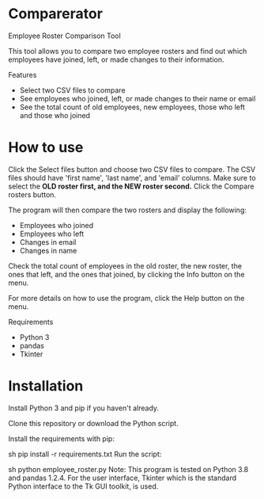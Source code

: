 # Comparerator
Employee Roster Comparison Tool

This tool allows you to compare two employee rosters and find out which employees have joined, left, or made changes to their information.

Features
- Select two CSV files to compare
- See employees who joined, left, or made changes to their name or email
- See the total count of old employees, new employees, those who left and those who joined

# How to use
Click the Select files button and choose two CSV files to compare. The CSV files should have 'first name', 'last name', and 'email' columns.
Make sure to select the **OLD roster first, and the NEW roster second.** 
Click the Compare rosters button. 

The program will then compare the two rosters and display the following:
- Employees who joined
- Employees who left
- Changes in email
- Changes in name

Check the total count of employees in the old roster, the new roster, the ones that left, and the ones that joined, by clicking the Info button on the menu.

For more details on how to use the program, click the Help button on the menu.

Requirements
- Python 3
- pandas
- Tkinter

# Installation

Install Python 3 and pip if you haven't already.

Clone this repository or download the Python script.

Install the requirements with pip:

sh
pip install -r requirements.txt
Run the script:

sh
python employee_roster.py
Note: This program is tested on Python 3.8 and pandas 1.2.4. For the user interface, Tkinter which is the standard Python interface to the Tk GUI toolkit, is used.

